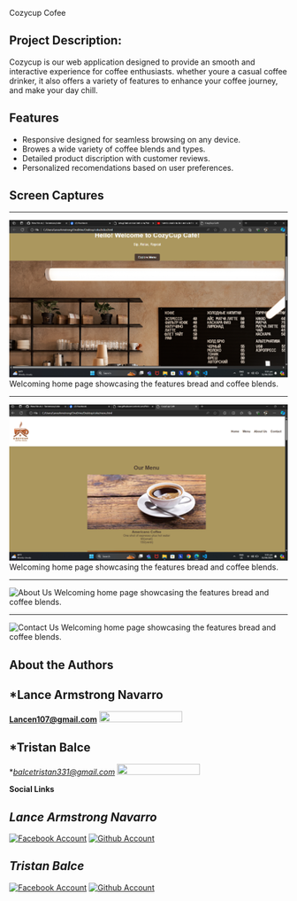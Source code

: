 Cozycup Cofee
## Project Description:
Cozycup is  our web application designed to provide an smooth and interactive  experience  for coffee enthusiasts.
whether youre a casual coffee drinker, it also offers a variety of features to enhance your coffee journey, 
and make your day chill.

## Features
- Responsive designed for seamless browsing on any device.
- Browes a wide variety of coffee blends and types.
- Detailed product discription with customer reviews.
- Personalized recomendations based on user preferences.

## Screen Captures
---
![Home](img/home.png)
Welcoming home page showcasing the features bread and coffee blends.

---
![Menu](img/menu.png)
Welcoming home page showcasing the features bread and coffee blends.

---

![About Us](img/aboutus.png)
Welcoming home page showcasing the features bread and coffee blends.

---

![Contact Us](img/contactus.png)
Welcoming home page showcasing the features bread and coffee blends.


## About the  Authors

## *Lance Armstrong Navarro
**Lancen107@gmail.com**
<img src="C:\Users\LanceArmstrong\OneDrive\Desktop\coke\img\lance.jpeg" width="150" height="50%">

## *Tristan Balce
**balcetristan331@gmail.com*
 <img src="C:\Users\LanceArmstrong\OneDrive\Desktop\coke\img\tristan.jpg" width="150" height="50%">

**Social Links**
## *Lance Armstrong Navarro*
[![Facebook Account](https://github.com/gauravghongde/social-icons/blob/master/PNG/White/Facebook_white.png 'Facebook Account')](https://www.facebook.com/lance.navarro.77/)
[![Github Account](https://github.com/gauravghongde/social-icons/blob/master/PNG/White/Github_white.png 'Github Account')](https://github.com/takeshii17)


## *Tristan Balce*
[![Facebook Account](https://github.com/gauravghongde/social-icons/blob/master/PNG/White/Facebook_white.png 'Facebook Account')](https://www.facebook.com/tristan.balce.9?mibextid=kFxxJD)
[![Github Account](https://github.com/gauravghongde/social-icons/blob/master/PNG/White/Github_white.png 'Github Account')](https://github.com/Tannerssss)



